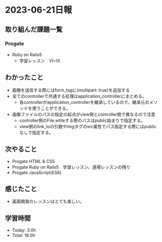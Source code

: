 # 2023-06-21日報

## 取り組んだ課題一覧
### Progate
* Ruby on Rails5　
  * 学習レッスン　VI~IX

## わかったこと
* 画像を送信する際にはform_tagに{multipart: true}を追加する
* 全てのcontrollerで共通する処理はapplication_controllerにまとめる。
  * 各controllerがapplication_controllerを継承しているので、継承元のメソッドを使うことができる。
* 画像ファイルのパスの指定の起点がview側とcontroller側で異なるので注意
  * controller側のFile.wtiteする際のパスはpublic始まりで指定する。
  * view側のlink_toの引数やimgタグのsrc属性でパス指定する際にはpublicなしで指定する。

## 次やること
* Progate HTML & CSS
* Progate Ruby on Rails5　学習レッスン、道場レッスンの残り
* Progate JavaScript(ES6)

## 感じたこと
* 画面開発のレッスンはとても楽しい。

## 学習時間
* Today: 3.0h
* Total: 16.0h
